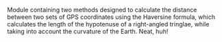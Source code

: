 Module containing two methods designed to calculate the distance between two sets of GPS coordinates using the Haversine formula, which calculates the length of the hypotenuse of a right-angled tringlae, while taking into account the curvature of the Earth. Neat, huh!